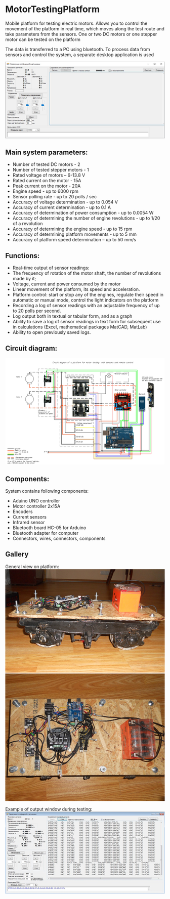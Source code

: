 # MotorTestingPlatform
Mobile platform for testing electric motors. Allows you to control the movement of the platform in real time, which moves along the test route and take parameters from the sensors. One or two DC motors or one stepper motor can be tested on the platform

The data is transferred to a PC using bluetooth. To process data from sensors and control the system, a separate desktop application is used 

![Main window of control application](https://github.com/Barabaniuk/MotorTestingPlatform/blob/main/Motor_testing_platform.Control_window_empty.jpg)


## Main system parameters:
* Number of tested DC motors - 2
* Number of tested stepper motors - 1
* Rated voltage of motors – 6-13.8 V
* Rated current on the motor - 15A
* Peak current on the motor - 20A
* Engine speed - up to 6000 rpm
* Sensor polling rate - up to 20 polls / sec
* Accuracy of voltage determination - up to 0.054 V
* Accuracy of current determination - up to 0.1 A
* Accuracy of determination of power consumption - up to 0.0054 W
* Accuracy of determining the number of engine revolutions - up to 1/20 of a revolution
* Accuracy of determining the engine speed - up to 15 rpm
* Accuracy of determining platform movements - up to 5 mm
* Accuracy of platform speed determination – up to 50 mm/s

## Functions:
* Real-time output of sensor readings:
* The frequency of rotation of the motor shaft, the number of revolutions made by it;
* Voltage, current and power consumed by the motor
* Linear movement of the platform, its speed and acceleration.
* Platform control: start or stop any of the engines, regulate their speed in automatic or manual mode, control the light indicators on the platform
* Recording a log of sensor readings with an adjustable frequency of up to 20 polls per second.
* Log output both in textual or tabular form, and as a graph
* Ability to save a log of sensor readings in text form for subsequent use in calculations (Excel, mathematical packages MatCAD, MatLab)
* Ability to open previously saved logs.

## Circuit diagram:
![Mobile platform circuit diagram](https://github.com/Barabaniuk/MotorTestingPlatform/blob/main/Motor_testing_platform.Circuit_diagramEN.jpg)

## Components:
System contains following components:
* Aduino UNO controller
* Motor controller 2x15A
* Encoders
* Current sensors
* Infrared sensor
* Bluetooth board HC-05 for Arduino
* Bluetooth adapter for computer
* Connectors, wires, connectors, components

## Gallery
General view on platform:
![Mobile platform for testing electric motors assembled](https://github.com/Barabaniuk/MotorTestingPlatform/blob/main/Motor_testing_platform.Photo_1.jpg)
![Mobile platform for testing electric motors top view](https://github.com/Barabaniuk/MotorTestingPlatform/blob/main/Motor_testing_platform.Photo_2.jpg)

Example of output window during testing:
![main window of control application](https://github.com/Barabaniuk/MotorTestingPlatform/blob/main/Motor_testing_platform.Control_window_inwork.jpg)





